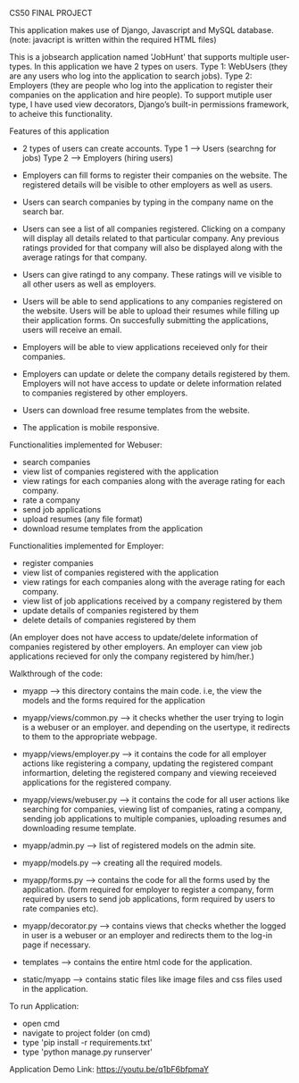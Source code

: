 CS50 FINAL PROJECT

This application makes use of Django, Javascript and MySQL database.
(note: javacript is written within the required HTML files)

This is a jobsearch application named 'JobHunt' that supports multiple user-types. 
In this application we have 2 types on users. 
Type 1: WebUsers (they are any users who log into the application to search jobs).
Type 2: Employers (they are people who log into the application to register their companies on the application and hire people).
To support mutiple user type, I have used view decorators, Django’s built-in permissions framework, to acheive this functionality.


Features of this application

- 2 types of users can create accounts. 
	Type 1 --> Users (searchng for jobs)
	Type 2 --> Employers (hiring users)

- Employers can fill forms to register their companies on the website. The registered details will be visible to other employers as well as users.

- Users can search companies by typing in the company name on the search bar.

- Users can see a list of all companies registered. Clicking on a company will display all details related to that particular company. Any previous ratings provided for that company will also be displayed along with the average ratings for that company.

- Users can give ratingd to any company. These ratings will ve visible to all other users as well as employers.

- Users will be able to send applications to any companies registered on the website.
Users will be able to upload their resumes while filling up their application forms. On succesfully submitting the applications, users will receive an email.

- Employers will be able to view applications receieved only for their companies.

- Employers can update or delete the company details registered by them. Employers will not have access to update or delete information related to companies registered by other employers.

- Users can download free resume templates from the website.

- The application is mobile responsive.



Functionalities implemented for Webuser:
- search companies
- view list of companies registered with the application
- view ratings for each companies along with the average rating for each company.
- rate a company
- send job applications
- upload resumes (any file format)
- download resume templates from the application

Functionalities implemented for Employer:
- register companies
- view list of companies registered with the application
- view ratings for each companies along with the average rating for each company.
- view list of job applications received by a company registered by them
- update details of companies registered by them
- delete details of companies registered by them

(An employer does not have access to update/delete information of companies registered by other employers. An employer can view job applications recieved for only the company registered by him/her.)




Walkthrough of the code:

- myapp --> this directory contains the main code. i.e, the view the models and the forms required for the application

- myapp/views/common.py --> it checks whether the user trying to login is a webuser or an employer. and depending on the usertype, it redirects to them to the appropriate webpage.

- myapp/views/employer.py --> it contains the code for all employer actions like registering a company, updating the registered compant informartion, deleting the registered company and viewing receieved applications for the registered company.

- myapp/views/webuser.py --> it contains the code for all user actions like searching for companies, viewing list of companies, rating a company, sending job applications to multiple companies, uploading resumes and downloading resume template.

- myapp/admin.py --> list of registered models on the admin site.

- myapp/models.py --> creating all the required models.

- myapp/forms.py --> contains the code for all the forms used by the application. (form required for employer to register a company, form required by users to send job applications, form required by users to rate companies etc).

- myapp/decorator.py --> contains views that checks whether the logged in user is a webuser or an employer and redirects them to the log-in page if necessary.

- templates --> contains the entire html code for the application.

- static/myapp --> contains static files like image files and css files used in the application.

To run Application:
- open cmd
- navigate to project folder (on cmd)
- type 'pip install -r requirements.txt'
- type 'python manage.py runserver'

Application Demo Link: https://youtu.be/q1bF6bfpmaY

